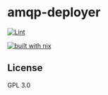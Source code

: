 # amqp-deployer

[![Lint](https://github.com/eteu-technologies/amqp-deployer/actions/workflows/lint.yml/badge.svg)](https://github.com/eteu-technologies/amqp-deployer/actions/workflows/lint.yml)

[![built with nix](https://builtwithnix.org/badge.svg)](https://builtwithnix.org)

## License

GPL 3.0
